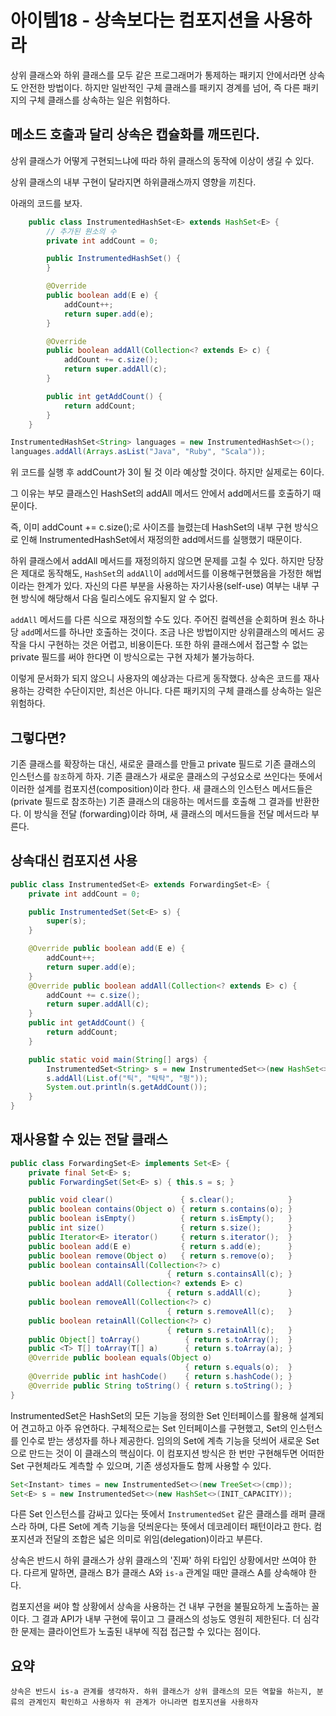 # 아이템18 - 상속보다는 컴포지션을 사용하라

상위 클래스와 하위 클래스를 모두 같은 프로그래머가 통제하는 패키지 안에서라면 상속도 안전한 방법이다.
하지만 일반적인 구체 클래스를 패키지 경계를 넘어, 즉 다른 패키지의 구체 클래스를 상속하는 일은 위험하다.

## 메소드 호출과 달리 상속은 캡슐화를 깨뜨린다.
상위 클래스가 어떻게 구현되느냐에 따라 하위 클래스의 동작에 이상이 생길 수 있다.

상위 클래스의 내부 구현이 달라지면 하위클래스까지 영향을 끼친다.

아래의 코드를 보자.

```java
    public class InstrumentedHashSet<E> extends HashSet<E> {
        // 추가된 원소의 수
        private int addCount = 0;

        public InstrumentedHashSet() {
        }

        @Override
        public boolean add(E e) {
            addCount++;
            return super.add(e);
        }

        @Override
        public boolean addAll(Collection<? extends E> c) {
            addCount += c.size();
            return super.addAll(c);
        }

        public int getAddCount() {
            return addCount;
        }
    }
```

```java
InstrumentedHashSet<String> languages = new InstrumentedHashSet<>();
languages.addAll(Arrays.asList("Java", "Ruby", "Scala"));
```

위 코드를 실행 후 addCount가 3이 될 것 이라 예상할 것이다. 하지만 실제로는 6이다.

그 이유는 부모 클래스인 HashSet의 addAll 메서드 안에서 add메서드를 호출하기 때문이다.

즉, 이미 addCount += c.size();로 사이즈를 늘렸는데 HashSet의 내부 구현 방식으로 인해
InstrumentedHashSet에서 재정의한 add메서드를 실행했기 때문이다.


하위 클래스에서 addAll 메서드를 재정의하지 않으면 문제를 고칠 수 있다. 하지만 당장은 제대로 동작해도,
`HashSet`의 `addAll`이 `add`메서드를 이용해구현했음을 가정한 해법이라는 한계가 있다. 자신의 다른 부분을 사용하는
자기사용(self-use) 여부는 내부 구현 방식에 해당해서 다음 릴리스에도 유지될지 알 수 없다.

`addAll` 메서드를 다른 식으로 재정의할 수도 있다. 주어진 컬렉션을 순회하며 원소 하나당 `add`메서드를 하나만 호출하는 것이다.
조금 나은 방법이지만 상위클래스의 메서드 공작을 다시 구현하는 것은 어렵고, 비용이든다. 또한 하위 클래스에서 접근할 수 없는
private 필드를 써야 한다면 이 방식으로는 구현 자체가 불가능하다.

이렇게 문서화가 되지 않으니 사용자의 예상과는 다르게 동작했다.
상속은 코드를 재사용하는 강력한 수단이지만, 최선은 아니다. 다른 패키지의 구체 클래스를 상속하는 일은 위험하다.

## 그렇다면?
기존 클래스를 확장하는 대신, 새로운 클래스를 만들고 private 필드로 기존 클래스의 인스턴스를 `참조`하게 하자.
기존 클래스가 새로운 클래스의 구성요소로 쓰인다는 뜻에서 이러한 설계를 컴포지션(composition)이라 한다.
새 클래스의 인스턴스 메서드들은 (private 필드로 참조하는) 기존 클래스의 대응하는 메서드를 호출해 그 결과를 반환한다.
이 방식을 전달 (forwarding)이라 하며, 새 클래스의 메서드들을 전달 메서드라 부른다.

## 상속대신 컴포지션 사용
```java
public class InstrumentedSet<E> extends ForwardingSet<E> {
    private int addCount = 0;

    public InstrumentedSet(Set<E> s) {
        super(s);
    }

    @Override public boolean add(E e) {
        addCount++;
        return super.add(e);
    }
    @Override public boolean addAll(Collection<? extends E> c) {
        addCount += c.size();
        return super.addAll(c);
    }
    public int getAddCount() {
        return addCount;
    }

    public static void main(String[] args) {
        InstrumentedSet<String> s = new InstrumentedSet<>(new HashSet<>());
        s.addAll(List.of("틱", "탁탁", "펑"));
        System.out.println(s.getAddCount());
    }
}
```
## 재사용할 수 있는 전달 클래스
```java 
public class ForwardingSet<E> implements Set<E> {
    private final Set<E> s;
    public ForwardingSet(Set<E> s) { this.s = s; }

    public void clear()               { s.clear();            }
    public boolean contains(Object o) { return s.contains(o); }
    public boolean isEmpty()          { return s.isEmpty();   }
    public int size()                 { return s.size();      }
    public Iterator<E> iterator()     { return s.iterator();  }
    public boolean add(E e)           { return s.add(e);      }
    public boolean remove(Object o)   { return s.remove(o);   }
    public boolean containsAll(Collection<?> c)
                                   { return s.containsAll(c); }
    public boolean addAll(Collection<? extends E> c)
                                   { return s.addAll(c);      }
    public boolean removeAll(Collection<?> c)
                                   { return s.removeAll(c);   }
    public boolean retainAll(Collection<?> c)
                                   { return s.retainAll(c);   }
    public Object[] toArray()          { return s.toArray();  }
    public <T> T[] toArray(T[] a)      { return s.toArray(a); }
    @Override public boolean equals(Object o)
                                       { return s.equals(o);  }
    @Override public int hashCode()    { return s.hashCode(); }
    @Override public String toString() { return s.toString(); }
}
```

InstrumentedSet은 HashSet의 모든 기능을 정의한 Set 인터페이스를 활용해 설계되어 견고하고 아주 유연하다. 구체적으로는 Set 인터페이스를 구현했고, Set의 인스턴스를 인수로 받는 생성자를 하나 제공한다. 임의의 Set에 계측 기능을 덧씌어 새로운 Set으로 만드는 것이 이 클래스의 핵심이다. 이 컴포지션 방식은 한 번만 구현해두면 어떠한 Set 구현체라도 계측할 수 있으며, 기존 생성자들도 함께 사용할 수 있다.

```java
Set<Instant> times = new InstrumentedSet<>(new TreeSet<>(cmp));
Set<E> s = new InstrumentedSet<>(new HashSet<>(INIT_CAPACITY));
```

다른 Set 인스턴스를 감싸고 있다는 뜻에서 `InstrumentedSet` 같은 클래스를 래퍼 클래스라 하며, 다른 Set에 계측 기능을 덧씌운다는 뜻에서 데코레이터 패턴이라고 한다. 컴포지션과 전달의 조합은 넓은 의미로 위임(delegation)이라고 부른다.

상속은 반드시 하위 클래스가 상위 클래스의 '진짜' 하위 타입인 상황에서만 쓰여야 한다. 다르게 말하면, 클래스 B가 클래스 A와 `is-a` 관계일 때만 클래스 A를 상속해야 한다.

컴포지션을 써야 할 상황에서 상속을 사용하는 건 내부 구현을 불필요하게 노출하는 꼴이다. 그 결과 API가 내부 구현에 묶이고 그 클래스의 성능도 영원히 제한된다. 더 심각한 문제는 클라이언트가 노출된 내부에 직접 접근할 수 있다는 점이다.

## 요약
`상속은 반드시 is-a 관계를 생각하자. 하위 클래스가 상위 클래스의 모든 역할을 하는지, 분류의 관계인지 확인하고 사용하자
위 관계가 아니라면 컴포지션을 사용하자`
